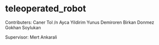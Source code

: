 # teleoperated_robot
Contributers:
  Caner Tol /n
  Ayca Yildirim
  Yunus Demiroren
  Birkan Donmez
  Gokhan Soylukan

Supervisor:
  Mert Ankarali



